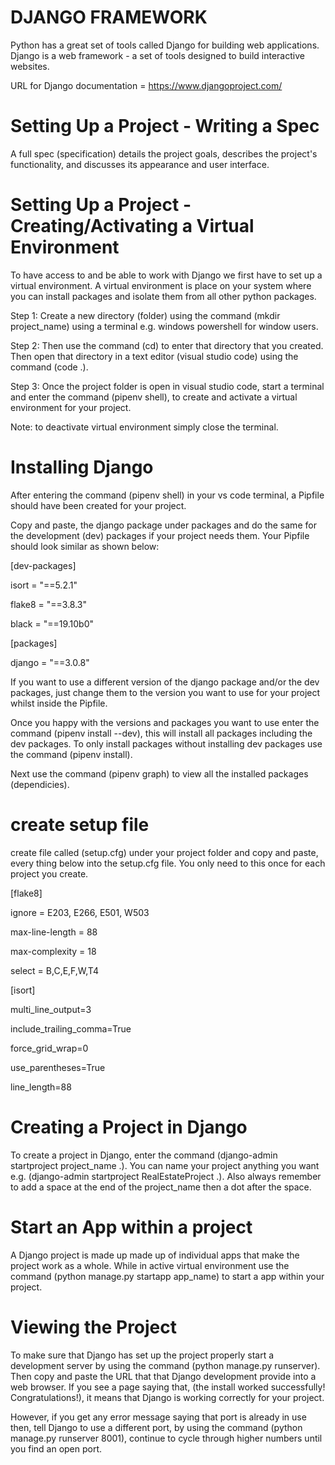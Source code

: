 
# DJANGO FRAMEWORK
Python has a great set of tools called Django for building web applications. Django is a web framework - a set of tools designed to build interactive websites.

URL for Django documentation = https://www.djangoproject.com/

# Setting Up a Project - Writing a Spec
A full spec (specification) details the project goals, describes the project's functionality, and discusses its appearance and user interface.

# Setting Up a Project - Creating/Activating a Virtual Environment
To have access to and be able to work with Django we first have to set up a virtual environment. A virtual environment is place on your system where you can install packages and isolate them from all other python packages.

Step 1: Create a new directory (folder) using the command (mkdir project_name) using a terminal e.g. windows powershell for window users. 

Step 2: Then use the command (cd) to enter that directory that you created. Then open that directory in a text editor (visual studio code) using the command (code .).

Step 3: Once the project folder is open in visual studio code, start a terminal and enter the command (pipenv shell), to create and activate a virtual environment for your project.

Note: to deactivate virtual environment simply close the terminal.

# Installing Django
After entering the command (pipenv shell) in your vs code terminal, a Pipfile should have been created for your project.

Copy and paste, the django package under packages and do the same for the development (dev) packages if your project needs them. Your Pipfile should look similar as shown below:

[dev-packages]

isort = "==5.2.1"

flake8 = "==3.8.3"

black = "==19.10b0"

[packages]

django = "==3.0.8"

If you want to use a different version of the django package and/or the dev packages, just change them to the version you want to use for your project whilst inside the Pipfile. 

Once you happy with the versions and packages you want to use enter the command (pipenv install --dev), this will install all packages including the dev packages. To only install packages without installing dev packages use the command (pipenv install).

Next use the command (pipenv graph) to view all the installed packages (dependicies).

# create setup file 

create file called (setup.cfg) under your project folder and copy and paste, every thing below into the setup.cfg file. You only need to this once for each project you create.

[flake8]

ignore = E203, E266, E501, W503

max-line-length = 88

max-complexity = 18

select = B,C,E,F,W,T4

[isort]

multi_line_output=3

include_trailing_comma=True

force_grid_wrap=0

use_parentheses=True

line_length=88

# Creating a Project in Django
To create a project in Django, enter the command (django-admin startproject project_name .). You can name your project anything you want e.g. (django-admin startproject RealEstateProject .). Also always remember to add a space at the end of the project_name then a dot after the space.

# Start an App within a project 
A Django project is made up made up of individual apps that make the project work as a whole. While in active virtual environment use the command (python manage.py startapp app_name) to start a app within your project.

# Viewing the Project
To make sure that Django has set up the project properly start a development server by using the command (python manage.py runserver). Then copy and paste the URL that that Django development provide into a web browser. If you see a page saying that, (the install worked successfully! Congratulations!), it means that Django is working correctly for your project. 

However, if you get any error message saying that port is already in use then, tell Django to use a different port, by using the command (python manage.py runserver 8001), continue to cycle through higher numbers until you find an open port.